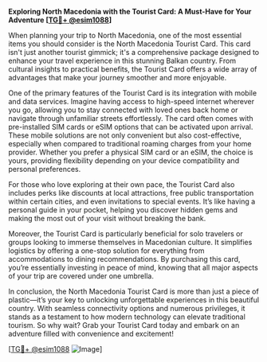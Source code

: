 **Exploring North Macedonia with the Tourist Card: A Must-Have for Your Adventure [[TG💪+ @esim1088](https://t.me/s/esim1088)]**

When planning your trip to North Macedonia, one of the most essential items you should consider is the North Macedonia Tourist Card. This card isn't just another tourist gimmick; it's a comprehensive package designed to enhance your travel experience in this stunning Balkan country. From cultural insights to practical benefits, the Tourist Card offers a wide array of advantages that make your journey smoother and more enjoyable.

One of the primary features of the Tourist Card is its integration with mobile and data services. Imagine having access to high-speed internet wherever you go, allowing you to stay connected with loved ones back home or navigate through unfamiliar streets effortlessly. The card often comes with pre-installed SIM cards or eSIM options that can be activated upon arrival. These mobile solutions are not only convenient but also cost-effective, especially when compared to traditional roaming charges from your home provider. Whether you prefer a physical SIM card or an eSIM, the choice is yours, providing flexibility depending on your device compatibility and personal preferences.

For those who love exploring at their own pace, the Tourist Card also includes perks like discounts at local attractions, free public transportation within certain cities, and even invitations to special events. It’s like having a personal guide in your pocket, helping you discover hidden gems and making the most out of your visit without breaking the bank.

Moreover, the Tourist Card is particularly beneficial for solo travelers or groups looking to immerse themselves in Macedonian culture. It simplifies logistics by offering a one-stop solution for everything from accommodations to dining recommendations. By purchasing this card, you’re essentially investing in peace of mind, knowing that all major aspects of your trip are covered under one umbrella.

In conclusion, the North Macedonia Tourist Card is more than just a piece of plastic—it’s your key to unlocking unforgettable experiences in this beautiful country. With seamless connectivity options and numerous privileges, it stands as a testament to how modern technology can elevate traditional tourism. So why wait? Grab your Tourist Card today and embark on an adventure filled with convenience and excitement! 

[[TG💪+ @esim1088](https://t.me/s/esim1088) ![Image](https://i.postimg.cc/Y0z9fWf4/image.png)]